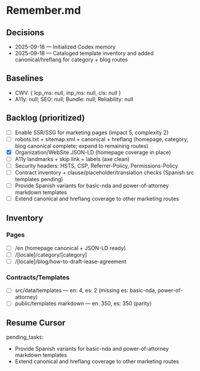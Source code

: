 # Remember.md
## Decisions
- 2025-09-18 — Initialized Codex memory
- 2025-09-18 — Cataloged template inventory and added canonical/hreflang for category + blog routes
## Baselines
- CWV: { lcp_ms: null, inp_ms: null, cls: null }
- A11y: null; SEO: null; Bundle: null; Reliability: null
## Backlog (prioritized)
- [ ] Enable SSR/SSG for marketing pages (impact 5, complexity 2)
- [ ] robots.txt + sitemap.xml + canonical + hreflang (homepage, category, blog canonical complete; expand to remaining routes)
- [x] Organization/WebSite JSON-LD (homepage coverage in place)
- [ ] A11y landmarks + skip link + labels (axe clean)
- [ ] Security headers: HSTS, CSP, Referrer-Policy, Permissions-Policy
- [ ] Contract inventory + clause/placeholder/translation checks (Spanish src templates pending)
- [ ] Provide Spanish variants for basic-nda and power-of-attorney markdown templates
- [ ] Extend canonical and hreflang coverage to other marketing routes
## Inventory
### Pages
- [ ] /en (homepage canonical + JSON-LD ready)
- [ ] /[locale]/category/[category]
- [ ] /[locale]/blog/how-to-draft-lease-agreement
### Contracts/Templates
- [ ] src/data/templates — en: 4, es: 2 (missing es: basic-nda, power-of-attorney)
- [ ] public/templates markdown — en: 350, es: 350 (parity)
## Resume Cursor
pending_tasks:
  - Provide Spanish variants for basic-nda and power-of-attorney markdown templates
  - Extend canonical and hreflang coverage to other marketing routes
